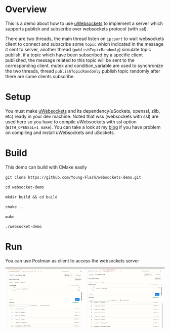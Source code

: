 # Overview

This is a demo about how to use [uWebsockets](https://github.com/uNetworking/uWebSockets) to implement a server which supports publish and subscribe over websockets protocol (with ssl).

There are two threads, the main thread listen on  `ip:port` to wait websockets client to connect and subscribe some 
`topic` which indicated in the message it sent to server, another thread (`publishTopicRandomly`) simulate topic publish, if a topic which have been subscribed by a specific client published, the message related to this topic will be sent to the corresponding client. mutex and condition_variable are used to synchronize the two threads, thread `publishTopicRandomly` publish topic randomly after there are some clients subscribe.

# Setup

You must make [uWebsockets](https://github.com/uNetworking/uWebSockets) and its dependency(uSockets, openssl, zlib, 
etc) ready in your dev machine. Noted that wss (websockets with ssl) are used here so you have to compile 
uWebsockets with ssl option (`WITH_OPENSSL=1 make`). You can take a look at my [blog](https://flash-flash.gitee.io/2022/03/27/uWebsockets%20%E7%BC%96%E8%AF%91%E5%AE%89%E8%A3%85/) if you have problem on compiling and 
install uWebsockets and uSockets.

# Build

This demo can build with CMake easily

`git clone https://github.com/Young-Flash/websockets-demo.git `

`cd websocket-demo`

`mkdir build && cd build`

`cmake ..`

`make`

`./websocket-demo`

# Run

You can use Postman as client to access the websockets server

| ![postman-client-0](./misc/postman-client-0.png)  | ![postman-client-1](./misc/postman-client-1.png)   |
|---------------------------------------------------|----------------------------------------------------|